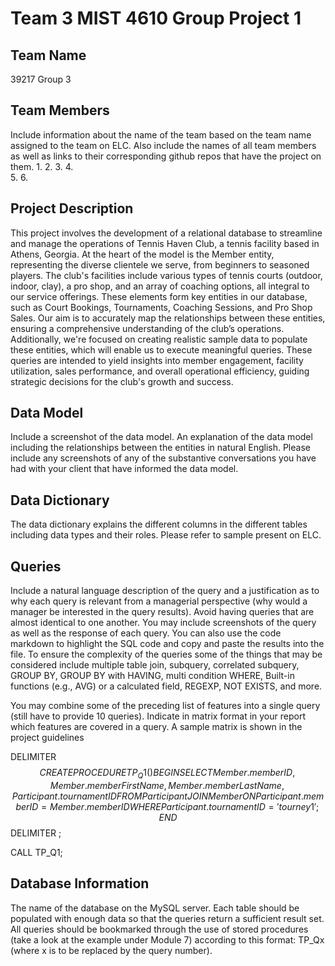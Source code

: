 # Team 3 MIST 4610 Group Project 1

## Team Name

39217 Group 3	
## Team Members
Include information about the name of the team based on the team name assigned to the team on
ELC. Also include the names of all team members as well as links to their corresponding github
repos that have the project on them.
1. 
2. 
3. 
4.  
5. 
6. 
## Project Description

This project involves the development of a relational database to streamline and manage the operations of Tennis Haven Club, a tennis facility based in Athens, Georgia. At the heart of the model is the Member entity, representing the diverse clientele we serve, from beginners to seasoned players. The club's facilities include various types of tennis courts (outdoor, indoor, clay), a pro shop, and an array of coaching options, all integral to our service offerings. These elements form key entities in our database, such as Court Bookings, Tournaments, Coaching Sessions, and Pro Shop Sales. Our aim is to accurately map the relationships between these entities, ensuring a comprehensive understanding of the club’s operations. Additionally, we're focused on creating realistic sample data to populate these entities, which will enable us to execute meaningful queries. These queries are intended to yield insights into member engagement, facility utilization, sales performance, and overall operational efficiency, guiding strategic decisions for the club's growth and success.

## Data Model

Include a screenshot of the data model. An explanation of the data model including the
relationships between the entities in natural English. Please include any screenshots of any of
the substantive conversations you have had with your client that have informed the data model.
## Data Dictionary
The data dictionary explains the different columns in the different tables including data types and
their roles. Please refer to sample present on ELC.
## Queries
Include a natural language description of the query and a justification as to why each query is
relevant from a managerial perspective (why would a manager be interested in the query results).
Avoid having queries that are almost identical to one another. You may include screenshots of the
query as well as the response of each query. You can also use the code markdown to highlight the
SQL code and copy and paste the results into the file.
To ensure the complexity of the queries some of the things that may be considered include
multiple table join, subquery, correlated subquery, GROUP BY, GROUP BY with HAVING,
multi condition WHERE, Built-in functions (e.g., AVG) or a calculated field, REGEXP, NOT
EXISTS, and more.

You may combine some of the preceding list of features into a single query (still have to provide
10 queries). Indicate in matrix format in your report which features are covered in a query. A
sample matrix is shown in the project guidelines


DELIMITER $$
CREATE PROCEDURE TP_Q1()
BEGIN
    SELECT Member.memberID, Member.memberFirstName, Member.memberLastName, Participant.tournamentID
    FROM Participant
    JOIN Member ON Participant.memberID = Member.memberID
    WHERE Participant.tournamentID = 'tourney1';
END$$
DELIMITER ;

CALL TP_Q1;

## Database Information
The name of the database on the MySQL server. Each table should be populated with enough
data so that the queries return a sufficient result set. All queries should be bookmarked through
the use of stored procedures (take a look at the example under Module 7) according to this
format: TP_Qx (where x is to be replaced by the query number).
